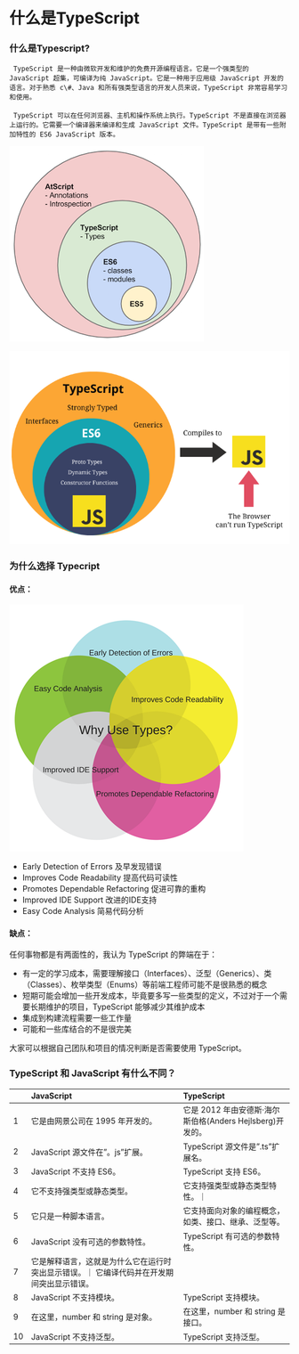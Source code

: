 # 什么是TypeScript

### 什么是Typescript?

     TypeScript 是一种由微软开发和维护的免费开源编程语言。它是一个强类型的 JavaScript 超集，可编译为纯 JavaScript。它是一种用于应用级 JavaScript 开发的语言。对于熟悉 c\#、Java 和所有强类型语言的开发人员来说，TypeScript 非常容易学习和使用。

     TypeScript 可以在任何浏览器、主机和操作系统上执行。TypeScript 不是直接在浏览器上运行的。它需要一个编译器来编译和生成 JavaScript 文件。TypeScript 是带有一些附加特性的 ES6 JavaScript 版本。

![](../.gitbook/assets/image.png)

![](../.gitbook/assets/image%20%281%29.png)

### 

### 为什么选择 Typecript

#### 优点：

![](../.gitbook/assets/image%20%282%29.png)

* Early Detection of Errors  及早发现错误
* Improves Code Readability 提高代码可读性
* Promotes Dependable Refactoring 促进可靠的重构
* Improved IDE Support 改进的IDE支持
* Easy Code Analysis  简易代码分析

#### 缺点：

任何事物都是有两面性的，我认为 TypeScript 的弊端在于：

* 有一定的学习成本，需要理解接口（Interfaces）、泛型（Generics）、类（Classes）、枚举类型（Enums）等前端工程师可能不是很熟悉的概念
* 短期可能会增加一些开发成本，毕竟要多写一些类型的定义，不过对于一个需要长期维护的项目，TypeScript 能够减少其维护成本
* 集成到构建流程需要一些工作量
* 可能和一些库结合的不是很完美

大家可以根据自己团队和项目的情况判断是否需要使用 TypeScript。



### TypeScript 和 JavaScript 有什么不同？

|  | JavaScript | TypeScript |
| :--- | :--- | :--- |
| 1 | 它是由网景公司在 1995 年开发的。 | 它是 2012 年由安德斯·海尔斯伯格\(Anders Hejlsberg\)开发的。 |
| 2 | JavaScript 源文件在”。js”扩展。 | TypeScript 源文件是”.ts”扩展名。 |
| 3 | JavaScript 不支持 ES6。 | TypeScript 支持 ES6。 |
| 4 | 它不支持强类型或静态类型。 | 它支持强类型或静态类型特性。｜ |
| 5 | 它只是一种脚本语言。 | 它支持面向对象的编程概念，如类、接口、继承、泛型等。 |
| 6 | JavaScript 没有可选的参数特性。 | TypeScript 有可选的参数特性。 |
| 7 | 它是解释语言，这就是为什么它在运行时突出显示错误。｜ 它编译代码并在开发期间突出显示错误。 |  |
| 8 | JavaScript 不支持模块。 | TypeScript 支持模块。 |
| 9 | 在这里，number 和 string 是对象。 | 在这里，number 和 string 是接口。 |
| 10 | JavaScript 不支持泛型。 | TypeScript 支持泛型。 |



